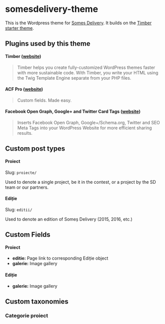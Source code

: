 # somesdelivery-theme

This is the Wordpress theme for [Someș Delivery](http://somesdelivery.ro). It builds on the [Timber starter theme](https://github.com/timber/starter-theme).

## Plugins used by this theme

#### Timber ([website](http://upstatement.com/timber/))

> Timber helps you create fully-customized WordPress themes faster with more sustainable code. With Timber, you write your HTML using the Twig Template Engine separate from your PHP files.

#### ACF Pro ([website](https://www.advancedcustomfields.com/))

> Custom fields. Made easy.

#### Facebook Open Graph, Google+ and Twitter Card Tags ([website](https://wordpress.org/plugins/wonderm00ns-simple-facebook-open-graph-tags/))

> Inserts Facebook Open Graph, Google+/Schema.org, Twitter and SEO Meta Tags into your WordPress Website for more efficient sharing results. 

## Custom post types

#### Proiect

Slug: `proiecte/`

Used to denote a single project, be it in the contest, or a project by the SD team or our partners.

#### Ediție

Slug: `editii/`

Used to denote an edition of Someș Delivery (2015, 2016, etc.)

## Custom Fields

#### Proiect

* __editie:__ Page link to corresponding Ediție object
* __galerie:__ Image gallery

#### Ediție

* __galerie:__ Image gallery

## Custom taxonomies

### Categorie proiect